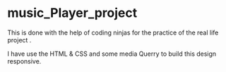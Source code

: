 # music_Player_project
This is done with the help of coding ninjas for the practice of the real life project .

I have use the HTML & CSS and some media Querry to build this design responsive.
